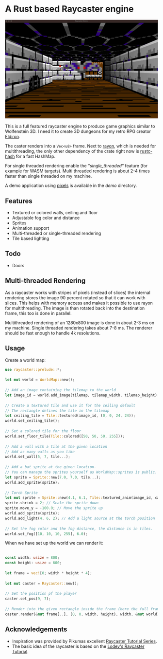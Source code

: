 # A Rust based Raycaster engine

![Image](images/demo.gif)

This is a full featured raycaster engine to produce game graphics similar to Wolfenstein 3D. I need it to create 3D dungeons for my retro RPG creator [Eldiron](https://github.com/markusmoenig/Eldiron).

The caster renders into a ```Vec<u8>``` frame. Next to [rayon](https://crates.io/crates/rayon), which is needed for multithreading, the only other dependency of the crate right now is [rustc-hash](https://crates.io/crates/rustc-hash) for a fast HashMap.

For single threaded rendering enable the *"single_threaded"* feature (for example for WASM targets). Multi threaded rendering is about 2-4 times faster than single threaded on my machine.

A demo application using [pixels](https://crates.io/crates/pixels) is available in the *demo* directory.

## Features

* Textured or colored walls, ceiling and floor
* Adjustable fog color and distance
* Sprites
* Animation support
* Multi-threaded or single-threaded rendering
* Tile based lighting

## Todo

* Doors

## Multi-threaded Rendering

As a raycaster works with stripes of pixels (instead of slices) the internal rendering stores the image 90 percent rotated so that it can work with slices. This helps with memory access and makes it possible to use rayon for multithreading. The image is than rotated back into the destination frame, this too is done in parallel.

Multithreaded rendering of an 1280x800 image is done in about 2-3 ms on my machine. Single threaded rendering takes about 7-8 ms. The renderer should be fast enough to handle 4k resolutions.

## Usage

Create a world map:

```rust
use raycaster::prelude::*;

let mut world = WorldMap::new();

// Add an image containing the tilemap to the world
let image_id = world.add_image(tilemap, tilemap_width, tilemap_height);

// Create a textured tile and use it for the ceiling default
// The rectangle defines the tile in the tilemap
let ceiling_tile = Tile::textured(image_id, (0, 0, 24, 24));
world.set_ceiling_tile();

// Set a colored tile for the floor
world.set_floor_tile(Tile::colored([50, 50, 50, 255]));

// Add a wall with a tile at the given location
// Add as many walls as you like
world.set_wall(5, 7, tile...);

// Add a bat sprite at the given location.
// You can manage the sprites yourself as WorldMap::sprites is public.
let sprite = Sprite::new(7.0, 7.0, tile...);
world.add_sprite(sprite);

// Torch Sprite
let mut sprite = Sprite::new(4.1, 6.1, Tile::textured_anim(image_id, calc_tile_rect(14, 14, 24,), 2));
sprite.shrink = 2; // Scale the sprite down
sprite.move_y = -100.0; // Move the sprite up
world.add_sprite(sprite);
world.add_light(4, 6, 2); // Add a light source at the torch position

// Set the fog color and the fog distance, the distance is in tiles.
world.set_fog([10, 10, 10, 255], 6.0);
```

When we have set up the world we can render it:

```rust

const width: usize = 800;
const height: usize = 600;

let frame = vec![0; width * height * 4];

let mut caster = Raycaster::new();

// Set the position pf the player
caster.set_pos(9, 7);

// Render into the given rectangle inside the frame (here the full frame), the stride (i.e. the width of the frame) and the world.
caster.render(&mut frame[..], (0, 0, width, height), width, &mut world);
```

## Acknowledgements

* Inspiration was provided by Pikumas excellent [Raycaster Tutorial Series](https://pikuma.com/courses/raycasting-engine-tutorial-algorithm-javascript).
* The basic idea of the raycaster is based on the [Lodev's Raycaster Tutorial](https://lodev.org/cgtutor/raycasting.html).

